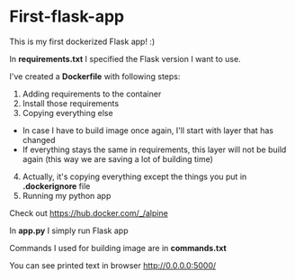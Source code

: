 # First-flask-app

This is my first dockerized Flask app! :)

In **requirements.txt** I specified the Flask version I want to use.

I've created a **Dockerfile** with following steps:
1. Adding requirements to the container
2. Install those requirements
3. Copying everything else
- In case I have to build image once again, I'll start with layer that has changed
- If everything stays the same in requirements, this layer will not be build again (this way we are saving a lot of building time)
4. Actually, it's copying everything except the things you put in **.dockerignore** file
5. Running my python app

Check out https://hub.docker.com/_/alpine

In **app.py** I simply run Flask app

Commands I used for building image are in **commands.txt**

You can see printed text in browser http://0.0.0.0:5000/
